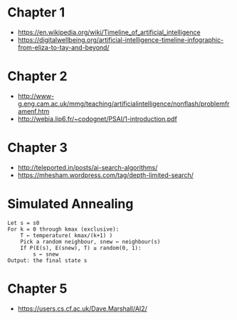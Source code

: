 # Chapter 1
- https://en.wikipedia.org/wiki/Timeline_of_artificial_intelligence
- https://digitalwellbeing.org/artificial-intelligence-timeline-infographic-from-eliza-to-tay-and-beyond/

# Chapter 2
- http://www-g.eng.cam.ac.uk/mmg/teaching/artificialintelligence/nonflash/problemframenf.htm
- http://webia.lip6.fr/~codognet/PSAI/1-introduction.pdf


# Chapter 3
- http://teleported.in/posts/ai-search-algorithms/
- https://mhesham.wordpress.com/tag/depth-limited-search/



# Simulated Annealing
    Let s = s0
    For k = 0 through kmax (exclusive):
        T ← temperature( kmax/(k+1) )
        Pick a random neighbour, snew ← neighbour(s)
        If P(E(s), E(snew), T) ≥ random(0, 1):
            s ← snew
    Output: the final state s

# Chapter 5
- https://users.cs.cf.ac.uk/Dave.Marshall/AI2/
